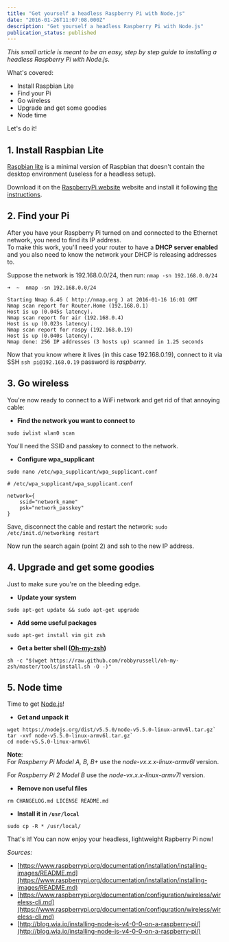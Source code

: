 ```yaml
---
title: "Get yourself a headless Raspberry Pi with Node.js"
date: "2016-01-26T11:07:08.000Z"
description: "Get yourself a headless Raspberry Pi with Node.js"
publication_status: published
---
```


_This small article is meant to be an easy, step by step guide to installing a headless Raspberry Pi with Node.js_.

What's covered:

- Install Raspbian Lite
- Find your Pi
- Go wireless
- Upgrade and get some goodies
- Node time

Let's do it!

## 1\. Install Raspbian Lite

[Raspbian lite](https://www.raspberrypi.org/downloads/raspbian/) is a minimal version of Raspbian that doesn't contain the desktop environment (useless for a headless setup).

Download it on the [RaspberryPi website](https://www.raspberrypi.org/downloads/raspbian/) website and install it following [the instructions](https://www.raspberrypi.org/documentation/installation/installing-images/README.md).

## 2\. Find your Pi

After you have your Raspberry Pi turned on and connected to the Ethernet network, you need to find its IP address.  
To make this work, you'll need your router to have a **DHCP server enabled** and you also need to know the network your DHCP is releasing addresses to.

Suppose the network is 192.168.0.0/24, then run: `nmap -sn 192.168.0.0/24`

```shell
➜  ~  nmap -sn 192.168.0.0/24

Starting Nmap 6.46 ( http://nmap.org ) at 2016-01-16 16:01 GMT
Nmap scan report for Router.Home (192.168.0.1)
Host is up (0.045s latency).
Nmap scan report for air (192.168.0.4)
Host is up (0.023s latency).
Nmap scan report for raspy (192.168.0.19)
Host is up (0.040s latency).
Nmap done: 256 IP addresses (3 hosts up) scanned in 1.25 seconds
```

Now that you know where it lives (in this case 192.168.0.19), connect to it via SSH `ssh pi@192.168.0.19` password is _raspberry_.

## 3\. Go wireless

You're now ready to connect to a WiFi network and get rid of that annoying cable:

- **Find the network you want to connect to**

`sudo iwlist wlan0 scan`

You'll need the SSID and passkey to connect to the network.

- **Configure wpa_supplicant**

`sudo nano /etc/wpa_supplicant/wpa_supplicant.conf`

```shell
# /etc/wpa_supplicant/wpa_supplicant.conf

network={
    ssid="network_name"
    psk="network_passkey"
}
```

Save, disconnect the cable and restart the network: `sudo /etc/init.d/networking restart`

Now run the search again (point 2) and ssh to the new IP address.

## 4\. Upgrade and get some goodies

Just to make sure you're on the bleeding edge.

- **Update your system**

`sudo apt-get update && sudo apt-get upgrade`

- **Add some useful packages**

`sudo apt-get install vim git zsh`

- **Get a better shell ([Oh-my-zsh](http://ohmyz.sh/))**

`sh -c "$(wget https://raw.github.com/robbyrussell/oh-my-zsh/master/tools/install.sh -O -)"`

## 5\. Node time

Time to get [Node.js](https://nodejs.org/en/)!

- **Get and unpack it**

```shell
wget https://nodejs.org/dist/v5.5.0/node-v5.5.0-linux-armv6l.tar.gz`
tar -xvf node-v5.5.0-linux-armv6l.tar.gz`
cd node-v5.5.0-linux-armv6l
```

**Note**:  
For _Raspberry Pi Model A, B, B+_ use the _node-vx.x.x-linux-armv6l_ version.

For _Raspberry Pi 2 Model B_ use the _node-vx.x.x-linux-armv7l_ version.

- **Remove non useful files**

`rm CHANGELOG.md LICENSE README.md`

- **Install it in `/usr/local`**

`sudo cp -R * /usr/local/`

That's it! You can now enjoy your headless, lightweight Rapberry Pi now!

_Sources:_

- [https://www.raspberrypi.org/documentation/installation/installing-images/README.md](https://www.raspberrypi.org/documentation/installation/installing-images/README.md)
- [https://www.raspberrypi.org/documentation/configuration/wireless/wireless-cli.md](https://www.raspberrypi.org/documentation/configuration/wireless/wireless-cli.md)
- [http://blog.wia.io/installing-node-js-v4-0-0-on-a-raspberry-pi/](http://blog.wia.io/installing-node-js-v4-0-0-on-a-raspberry-pi/)
